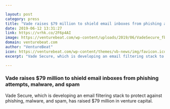 ```yaml
---

layout: post
category: press
title: "Vade raises $79 million to shield email inboxes from phishing attempts, malware, and spam"
date: 2019-06-12 13:31:27
link: https://vrhk.co/2F6p4AI
image: https://venturebeat.com/wp-content/uploads/2019/06/VadeSecure_fb.png?w=1200&strip=all
domain: venturebeat.com
author: "VentureBeat"
icon: https://venturebeat.com/wp-content/themes/vb-news/img/favicon.ico
excerpt: "Vade Secure, which is developing an email filtering stack to protect against phishing, malware, and spam, has raised $79 million in venture capital."

---
```


### Vade raises $79 million to shield email inboxes from phishing attempts, malware, and spam

Vade Secure, which is developing an email filtering stack to protect against phishing, malware, and spam, has raised $79 million in venture capital.